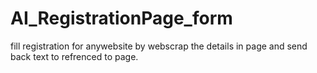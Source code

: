 # AI_RegistrationPage_form
fill registration for anywebsite by webscrap the details in page and send back text to refrenced to page.

